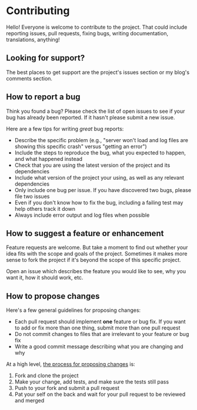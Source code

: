 # Contributing

Hello!  Everyone is welcome to contribute to the project.  That could include reporting issues, pull requests, fixing bugs, writing documentation, translations, anything!

## Looking for support?

The best places to get support are the project's issues section or my blog's comments section.

## How to report a bug

Think you found a bug? Please check the list of open issues to see if your bug has already been reported. If it hasn't please submit a new issue.

Here are a few tips for writing *great* bug reports:

* Describe the specific problem (e.g., "server won't load and log files are showing this specific crash" versus "getting an error")
* Include the steps to reproduce the bug, what you expected to happen, and what happened instead
* Check that you are using the latest version of the project and its dependencies
* Include what version of the project your using, as well as any relevant dependencies
* Only include one bug per issue. If you have discovered two bugs, please file two issues
* Even if you don't know how to fix the bug, including a failing test may help others track it down
* Always include error output and log files when possible

## How to suggest a feature or enhancement

Feature requests are welcome. But take a moment to find out whether your idea fits with the scope and goals of the project.  Sometimes it makes more sense to fork the project if it's beyond the scope of this specific project.

Open an issue which describes the feature you would like to see, why you want it, how it should work, etc.

## How to propose changes

Here's a few general guidelines for proposing changes:

* Each pull request should implement **one** feature or bug fix. If you want to add or fix more than one thing, submit more than one pull request
* Do not commit changes to files that are irrelevant to your feature or bug fix
* Write a good commit message describing what you are changing and why

At a high level, [the process for proposing changes](https://guides.github.com/introduction/flow/) is:

1. Fork and clone the project
2. Make your change, add tests, and make sure the tests still pass
3. Push to your fork and submit a pull request
4. Pat your self on the back and wait for your pull request to be reviewed and merged
